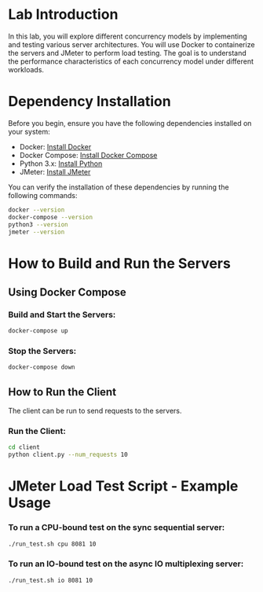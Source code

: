 # Lab Introduction

In this lab, you will explore different concurrency models by implementing and testing various server architectures. You will use Docker to containerize the servers and JMeter to perform load testing. The goal is to understand the performance characteristics of each concurrency model under different workloads.

# Dependency Installation

Before you begin, ensure you have the following dependencies installed on your system:

- Docker: [Install Docker](https://docs.docker.com/get-docker/)
- Docker Compose: [Install Docker Compose](https://docs.docker.com/compose/install/)
- Python 3.x: [Install Python](https://www.python.org/downloads/)
- JMeter: [Install JMeter](https://jmeter.apache.org/download_jmeter.cgi)

You can verify the installation of these dependencies by running the following commands:

```sh
docker --version
docker-compose --version
python3 --version
jmeter --version
```

# How to Build and Run the Servers

## Using Docker Compose

### Build and Start the Servers:
```bash
docker-compose up
```

### Stop the Servers:
```bash
docker-compose down
```

## How to Run the Client
The client can be run to send requests to the servers.

### Run the Client:
```bash
cd client
python client.py --num_requests 10
```




# JMeter Load Test Script - Example Usage

### To run a CPU-bound test on the sync sequential server:
```bash
./run_test.sh cpu 8081 10
```

### To run an IO-bound test on the async IO multiplexing server:
```bash
./run_test.sh io 8081 10
```